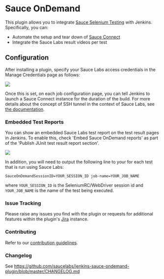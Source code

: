 # Sauce OnDemand

This plugin allows you to integrate [Sauce Selenium Testing](https://saucelabs.com/platform/automation-tools/selenium) with Jenkins.
Specifically, you can:

-   Automate the setup and tear down of [Sauce Connect](https://wiki.saucelabs.com/display/DOCS/Sauce+Connect+Proxy)
-   Integrate the Sauce Labs result videos per test

## Configuration

After installing a plugin, specify your Sauce Labs access credentials in
the Manage Credentials page as follows:

![](docs/images/credential.png)

Once this is set, on each job configuration page, you can tell Jenkins
to launch a Sauce Connect instance for the duration of the build. For
more details about the concept of SSH tunnel in the context of Sauce
Labs, see [the documentation](https://wiki.saucelabs.com/display/DOCS/Sauce+Connect+Proxy).

### Embedded Test Reports

You can show an embedded Sauce Labs test report on the test result
pages in Jenkins. To enable this, check 'Embed Sauce OnDemand reports' as part
of the 'Publish JUnit test result report section'.

![](docs/images/embedded-report-configuration.png)

In addition, you will need to output the following line to your for each
test that is run using Sauce Labs:

```shell
SauceOnDemandSessionID=YOUR_SESSION_ID job-name=YOUR_JOB_NAME
```

where `YOUR_SESSION_ID` is the SeleniumRC/WebDriver session id and
`YOUR_JOB_NAME` is the name of the test being executed.

### Issue Tracking

Please raise any issues you find with the plugin or requests for
additional features within the plugin's
[Jira](https://issues.jenkins.io/browse/JENKINS/component/15751)
instance.

### Contributing
Refer to our [contribution guidelines](./CONTRIBUTING.md).

### Changelog

See <https://github.com/saucelabs/jenkins-sauce-ondemand-plugin/blob/master/CHANGELOG.md>
